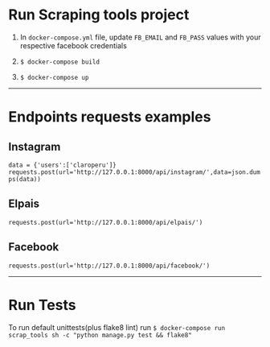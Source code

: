 
# Run Scraping tools project

1. In `docker-compose.yml` file, update `FB_EMAIL` and `FB_PASS` values with your respective facebook credentials

2. `$ docker-compose build`

3. `$ docker-compose up`

---

# Endpoints requests examples

## Instagram

`data = {'users':['claroperu']}`
`requests.post(url='http://127.0.0.1:8000/api/instagram/',data=json.dumps(data))`

## Elpais

`requests.post(url='http://127.0.0.1:8000/api/elpais/')`

## Facebook

`requests.post(url='http://127.0.0.1:8000/api/facebook/')`

---

# Run Tests

To run default unittests(plus flake8 lint) run
`$ docker-compose run scrap_tools sh -c "python manage.py test && flake8"`
